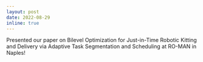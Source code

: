 ```yaml
---
layout: post
date: 2022-08-29
inline: true
---
```


Presented our paper on Bilevel Optimization for Just-in-Time Robotic Kitting and Delivery via Adaptive Task Segmentation and Scheduling at RO-MAN in Naples!